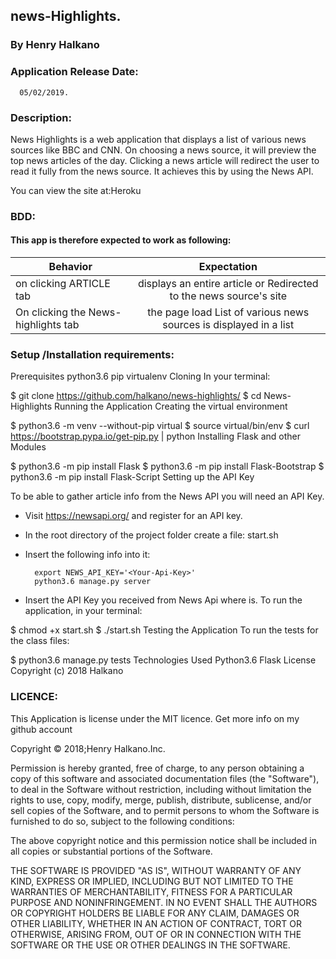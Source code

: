 ## news-Highlights.
### By Henry Halkano

### Application Release Date:
      05/02/2019.

### Description:
News Highlights is a web application that displays a list of various news sources like BBC and CNN. On choosing a news source, it will preview the top news articles of the day. Clicking a news article will redirect the user to read it fully from the news source. It achieves this by using the News API.

You can view the site at:Heroku

### BDD:
#### This app is therefore expected to work as following:
| Behavior | Expectation|
|----------|:-------------:|
|on clicking ARTICLE tab |displays an entire article or 	Redirected to the news source's site|
|On clicking the News-highlights tab |the page load	List of various news sources is displayed in a list |



### Setup /Installation requirements:
Prerequisites
python3.6
pip
virtualenv
Cloning
In your terminal:

  $ git clone https://github.com/halkano/news-highlights/
  $ cd News-Highlights
Running the Application
Creating the virtual environment

  $ python3.6 -m venv --without-pip virtual
  $ source virtual/bin/env
  $ curl https://bootstrap.pypa.io/get-pip.py | python
Installing Flask and other Modules

  $ python3.6 -m pip install Flask
  $ python3.6 -m pip install Flask-Bootstrap
  $ python3.6 -m pip install Flask-Script
Setting up the API Key

  To be able to gather article info from the News API you will need an API Key.

  * Visit https://newsapi.org/ and register for an API key.
  * In the root directory of the project folder create a file: start.sh
  * Insert the following info into it:

          export NEWS_API_KEY='<Your-Api-Key>'
          python3.6 manage.py server

  * Insert the API Key you received from News Api where <Your-Api-Key> is.
To run the application, in your terminal:

  $ chmod +x start.sh
  $ ./start.sh
Testing the Application
To run the tests for the class files:

  $ python3.6 manage.py tests
Technologies Used
Python3.6
Flask
License
Copyright (c) 2018 Halkano

### LICENCE:
This Application is license under the MIT licence.
Get more info on my github account

Copyright © 2018;Henry Halkano.Inc.


Permission is hereby granted, free of charge, to any person obtaining a copy of this software and associated documentation files (the "Software"), to deal in the Software without restriction, including without limitation the rights to use, copy, modify, merge, publish, distribute, sublicense, and/or sell copies of the Software, and to permit persons to whom the Software is furnished to do so, subject to the following conditions:

The above copyright notice and this permission notice shall be included in all copies or substantial portions of the Software.

THE SOFTWARE IS PROVIDED "AS IS", WITHOUT WARRANTY OF ANY KIND, EXPRESS OR IMPLIED, INCLUDING BUT NOT LIMITED TO THE WARRANTIES OF MERCHANTABILITY, FITNESS FOR A PARTICULAR PURPOSE AND NONINFRINGEMENT. IN NO EVENT SHALL THE AUTHORS OR COPYRIGHT HOLDERS BE LIABLE FOR ANY CLAIM, DAMAGES OR OTHER LIABILITY, WHETHER IN AN ACTION OF CONTRACT, TORT OR OTHERWISE, ARISING FROM, OUT OF OR IN CONNECTION WITH THE SOFTWARE OR THE USE OR OTHER DEALINGS IN THE SOFTWARE.
